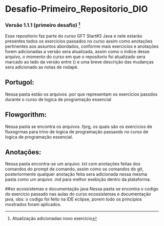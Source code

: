 # Desafio-Primeiro_Repositorio_DIO
### Versão 1.1.1 (primeiro desafio) [^1]

Esse repositorio faz parte do curso GFT Start#3 Java e nele estarão presentes todos os exercicios passados no curso assim como anotações pertinentes aos assuntos abordados, conforme mais exercicios e anotações forem adicionadas a versão sera atualizada, assim como o índice desse arquivo, o momento do curso em que o repositorio foi atualizado sera marcado ao lado da versão entre () e uma breve descrição das mudanças sera adicionado as notas de rodapé.

## Portugol:
Nessa pasta estão os arquivos .por que representam os exercicios passdos durante o curso de logica de programação essencial

## Flowgorithm:
Nessa pasta se encontra os arquivos .fprg, os quais são os exercicios de fluxogrmas para trino de logica de programação passaods no curso de logica de programação essencial.

## Anotações:
Nessa pasta encontra-se um arquivo .txt com anotações feitas dos comandos do prompt de comando, assim como os comandos do git, posteriormente qualquer anotação feita sera adicionada nessa mesma pasta como um arquivo .md para melhor exebição dentro da plataforma.

##ex ecossistemas e documentação java
Nessa pasta se encontra o codigo do exercicio passado nas aulas do curso ecossistemas e documentação java, obs: o codigo foi feito na IDE eclipse, porem todo os principios mostrados foram aplicados.


[^1]: Atualização adicionadao novo exercicio

